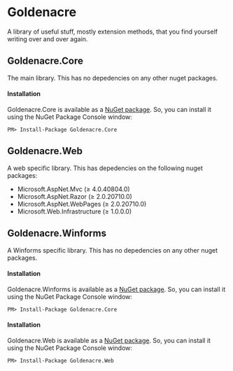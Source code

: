 # Goldenacre
A library of useful stuff, mostly extension methods, that you find yourself writing over and over again.

## Goldenacre.Core ##
The main library. This has no depedencies on any other nuget packages.

#### Installation ####

Goldenacre.Core is available as a [NuGet package](https://www.nuget.org/packages/Goldenacre.Core/ "NuGet package"). So, you can install it using the NuGet Package Console window:

```
PM> Install-Package Goldenacre.Core
```

## Goldenacre.Web ##
A web specific library. This has  depedencies on the following nuget packages:

- Microsoft.AspNet.Mvc (≥ 4.0.40804.0) 
- Microsoft.AspNet.Razor (≥ 2.0.20710.0) 
- Microsoft.AspNet.WebPages (≥ 2.0.20710.0) 
- Microsoft.Web.Infrastructure (≥ 1.0.0.0) 

## Goldenacre.Winforms ##
A Winforms specific library. This has no depedencies on any other nuget packages.

#### Installation ####

Goldenacre.Winforms is available as a [NuGet package](https://www.nuget.org/packages/Goldenacre.Winforms/ "NuGet package"). So, you can install it using the NuGet Package Console window:

```
PM> Install-Package Goldenacre.Core
```
#### Installation ####

Goldenacre.Web is available as a [NuGet package](https://www.nuget.org/packages/Goldenacre.Web/ "NuGet package"). So, you can install it using the NuGet Package Console window:

```
PM> Install-Package Goldenacre.Web
```

